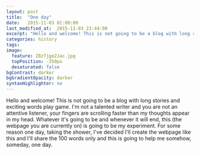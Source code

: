 ```yaml
---
layout: post
title:  "One day"
date:   2015-11-03 01:00:00
last_modified_at:  2015-11-03 23:44:00
excerpt: "Hello and welcome! This is not going to be a blog with long stories and exciting words play game..."
categories: history
tags:  
image:
  feature: Z8zTjge2Jac.jpg
  topPosition: -350px
  desaturated: false
bgContrast: darker
bgGradientOpacity: darker
syntaxHighlighter: no
---
```

Hello and welcome! This is not going to be a blog with long stories and exciting words play game. I'm not a talented writer and you are not an attentive listener, your fingers are scrolling faster than my thoughts appear in my head. Whatever it's going to be and whenever it will end, this (the webpage you are currently on) is going to be my experiment. For some reason one day, taking the shower, I've decided I'll create the webpage like this and I'll share the 100 words only and this is going to help me somehow, someday, one day.

